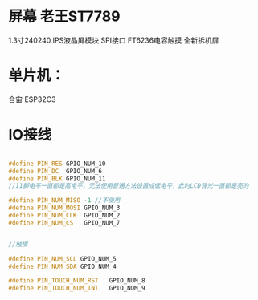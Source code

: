 
# 屏幕 老王ST7789
1.3寸240240 IPS液晶屏模块 SPI接口 FT6236电容触摸 全新拆机屏 

# 单片机：
合宙 ESP32C3

# IO接线

```c++

#define PIN_RES GPIO_NUM_10
#define PIN_DC  GPIO_NUM_6
#define PIN_BLK GPIO_NUM_11
//11脚电平一直都是高电平，无法使用普通方法设置成低电平，此时LCD背光一直都是亮的

#define PIN_NUM_MISO -1 //不使用
#define PIN_NUM_MOSI GPIO_NUM_3
#define PIN_NUM_CLK  GPIO_NUM_2
#define PIN_NUM_CS   GPIO_NUM_7


//触摸

#define PIN_NUM_SCL GPIO_NUM_5
#define PIN_NUM_SDA GPIO_NUM_4

#define PIN_TOUCH_NUM_RST   GPIO_NUM_8
#define PIN_TOUCH_NUM_INT   GPIO_NUM_9
